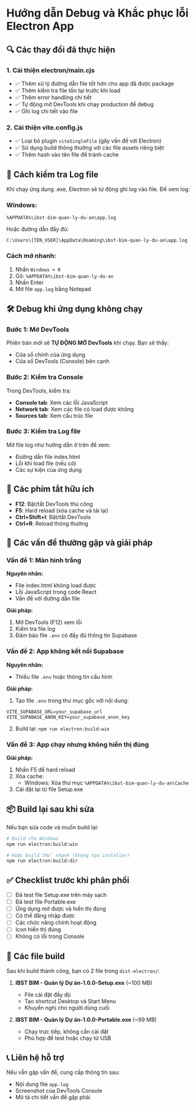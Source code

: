 # Hướng dẫn Debug và Khắc phục lỗi Electron App

## 🔍 Các thay đổi đã thực hiện

### 1. **Cải thiện electron/main.cjs**
- ✅ Thêm xử lý đường dẫn file tốt hơn cho app đã được package
- ✅ Thêm kiểm tra file tồn tại trước khi load
- ✅ Thêm error handling chi tiết
- ✅ Tự động mở DevTools khi chạy production để debug
- ✅ Ghi log chi tiết vào file

### 2. **Cải thiện vite.config.js**
- ✅ Loại bỏ plugin `viteSingleFile` (gây vấn đề với Electron)
- ✅ Sử dụng build thông thường với các file assets riêng biệt
- ✅ Thêm hash vào tên file để tránh cache

## 📝 Cách kiểm tra Log file

Khi chạy ứng dụng .exe, Electron sẽ tự động ghi log vào file. Để xem log:

### Windows:
```
%APPDATA%\ibst-bim-quan-ly-du-an\app.log
```

Hoặc đường dẫn đầy đủ:
```
C:\Users\[TÊN_USER]\AppData\Roaming\ibst-bim-quan-ly-du-an\app.log
```

### Cách mở nhanh:
1. Nhấn `Windows + R`
2. Gõ: `%APPDATA%\ibst-bim-quan-ly-du-an`
3. Nhấn Enter
4. Mở file `app.log` bằng Notepad

## 🛠️ Debug khi ứng dụng không chạy

### Bước 1: Mở DevTools
Phiên bản mới sẽ **TỰ ĐỘNG MỞ DevTools** khi chạy. Bạn sẽ thấy:
- Cửa sổ chính của ứng dụng
- Cửa sổ DevTools (Console) bên cạnh

### Bước 2: Kiểm tra Console
Trong DevTools, kiểm tra:
- **Console tab**: Xem các lỗi JavaScript
- **Network tab**: Xem các file có load được không
- **Sources tab**: Xem cấu trúc file

### Bước 3: Kiểm tra Log file
Mở file log như hướng dẫn ở trên để xem:
- Đường dẫn file index.html
- Lỗi khi load file (nếu có)
- Các sự kiện của ứng dụng

## 🎯 Các phím tắt hữu ích

- **F12**: Bật/tắt DevTools thủ công
- **F5**: Hard reload (xóa cache và tải lại)
- **Ctrl+Shift+I**: Bật/tắt DevTools
- **Ctrl+R**: Reload thông thường

## 🔧 Các vấn đề thường gặp và giải pháp

### Vấn đề 1: Màn hình trắng
**Nguyên nhân:**
- File index.html không load được
- Lỗi JavaScript trong code React
- Vấn đề với đường dẫn file

**Giải pháp:**
1. Mở DevTools (F12) xem lỗi
2. Kiểm tra file log
3. Đảm bảo file `.env` có đầy đủ thông tin Supabase

### Vấn đề 2: App không kết nối Supabase
**Nguyên nhân:**
- Thiếu file `.env` hoặc thông tin cấu hình

**Giải pháp:**
1. Tạo file `.env` trong thư mục gốc với nội dung:
```env
VITE_SUPABASE_URL=your_supabase_url
VITE_SUPABASE_ANON_KEY=your_supabase_anon_key
```
2. Build lại: `npm run electron:build:win`

### Vấn đề 3: App chạy nhưng không hiển thị đúng
**Giải pháp:**
1. Nhấn F5 để hard reload
2. Xóa cache: 
   - Windows: Xóa thư mục `%APPDATA%\ibst-bim-quan-ly-du-an\Cache`
3. Cài đặt lại từ file Setup.exe

## 📦 Build lại sau khi sửa

Nếu bạn sửa code và muốn build lại:

```bash
# Build cho Windows
npm run electron:build:win

# Hoặc build thử nhanh (không tạo installer)
npm run electron:build:dir
```

## ✅ Checklist trước khi phân phối

- [ ] Đã test file Setup.exe trên máy sạch
- [ ] Đã test file Portable.exe
- [ ] Ứng dụng mở được và hiển thị đúng
- [ ] Có thể đăng nhập được
- [ ] Các chức năng chính hoạt động
- [ ] Icon hiển thị đúng
- [ ] Không có lỗi trong Console

## 🚀 Các file build

Sau khi build thành công, bạn có 2 file trong `dist-electron/`:

1. **IBST BIM - Quản lý Dự án-1.0.0-Setup.exe** (~100 MB)
   - File cài đặt đầy đủ
   - Tạo shortcut Desktop và Start Menu
   - Khuyến nghị cho người dùng cuối

2. **IBST BIM - Quản lý Dự án-1.0.0-Portable.exe** (~99 MB)
   - Chạy trực tiếp, không cần cài đặt
   - Phù hợp để test hoặc chạy từ USB

## 📞 Liên hệ hỗ trợ

Nếu vẫn gặp vấn đề, cung cấp thông tin sau:
- Nội dung file `app.log`
- Screenshot của DevTools Console
- Mô tả chi tiết vấn đề gặp phải
